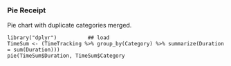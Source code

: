 
### Pie Receipt

Pie chart with duplicate categories merged.

```rstudio
library("dplyr")          ## load
TimeSum <- (TimeTracking %>% group_by(Category) %>% summarize(Duration = sum(Duration)))
pie(TimeSum$Duration, TimeSum$Category
```